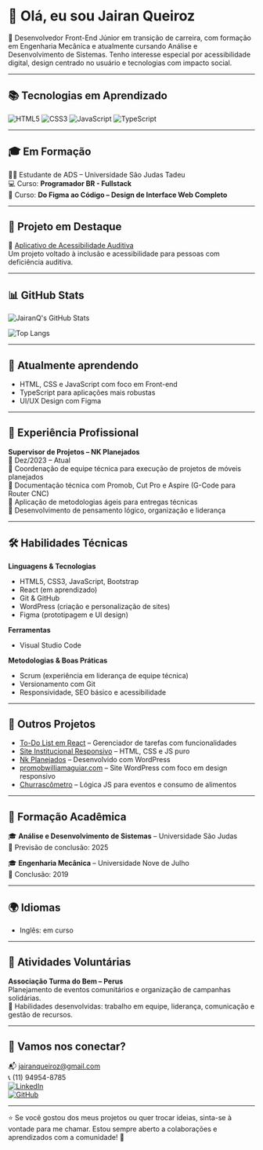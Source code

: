 # 👋 Olá, eu sou Jairan Queiroz

🎯 Desenvolvedor Front-End Júnior em transição de carreira, com formação em Engenharia Mecânica e atualmente cursando Análise e Desenvolvimento de Sistemas. Tenho interesse especial por acessibilidade digital, design centrado no usuário e tecnologias com impacto social.

---

## 📚 Tecnologias em Aprendizado

![HTML5](https://img.shields.io/badge/HTML5-E34F26?style=flat&logo=html5&logoColor=white)
![CSS3](https://img.shields.io/badge/CSS3-1572B6?style=flat&logo=css3&logoColor=white)
![JavaScript](https://img.shields.io/badge/JavaScript-F7DF1E?style=flat&logo=javascript&logoColor=black)
![TypeScript](https://img.shields.io/badge/TypeScript-3178C6?style=flat&logo=typescript&logoColor=white)

---

## 🎓 Em Formação

👨‍🎓 Estudante de ADS – Universidade São Judas Tadeu  
💻 Curso: **Programador BR - Fullstack**  
🎨 Curso: **Do Figma ao Código – Design de Interface Web Completo**

---

## 🚀 Projeto em Destaque

🔗 [Aplicativo de Acessibilidade Auditiva](https://github.com/JairanQ/1-App--Aplicativo-de-Acessibilidade-Auditiva/tree/main)  
Um projeto voltado à inclusão e acessibilidade para pessoas com deficiência auditiva.

---

## 📊 GitHub Stats

![JairanQ's GitHub Stats](https://github-readme-stats.vercel.app/api?username=JairanQ&show_icons=true&theme=radical&count_private=true)

![Top Langs](https://github-readme-stats.vercel.app/api/top-langs/?username=JairanQ&layout=compact&theme=radical)

---

## 📘 Atualmente aprendendo

- HTML, CSS e JavaScript com foco em Front-end  
- TypeScript para aplicações mais robustas  
- UI/UX Design com Figma  

---

## 💼 Experiência Profissional

**Supervisor de Projetos – NK Planejados**  
📅 Dez/2023 – Atual  
🔹 Coordenação de equipe técnica para execução de projetos de móveis planejados  
🔹 Documentação técnica com Promob, Cut Pro e Aspire (G-Code para Router CNC)  
🔹 Aplicação de metodologias ágeis para entregas técnicas  
🔹 Desenvolvimento de pensamento lógico, organização e liderança  

---

## 🛠️ Habilidades Técnicas

**Linguagens & Tecnologias**  
- HTML5, CSS3, JavaScript, Bootstrap  
- React (em aprendizado)  
- Git & GitHub  
- WordPress (criação e personalização de sites)  
- Figma (prototipagem e UI design)

**Ferramentas**  
- Visual Studio Code  

**Metodologias & Boas Práticas**  
- Scrum (experiência em liderança de equipe técnica)  
- Versionamento com Git  
- Responsividade, SEO básico e acessibilidade  

---

## 🧩 Outros Projetos

- [To-Do List em React](https://github.com/JairanQ) – Gerenciador de tarefas com funcionalidades  
- [Site Institucional Responsivo](https://github.com/JairanQ) – HTML, CSS e JS puro  
- [Nk Planejados](https://nkplanejados.com.br) – Desenvolvido com WordPress  
- [promobwilliamaguiar.com](https://promobwilliamaguiar.com) – Site WordPress com foco em design responsivo  
- [Churrascômetro](https://github.com/JairanQ) – Lógica JS para eventos e consumo de alimentos  

---

## 📖 Formação Acadêmica

🎓 **Análise e Desenvolvimento de Sistemas** – Universidade São Judas  
📅 Previsão de conclusão: 2025

🎓 **Engenharia Mecânica** – Universidade Nove de Julho  
📅 Conclusão: 2019

---

## 🌍 Idiomas

- Inglês: em curso  

---

## 💬 Atividades Voluntárias

**Associação Turma do Bem – Perus**  
Planejamento de eventos comunitários e organização de campanhas solidárias.  
🔹 Habilidades desenvolvidas: trabalho em equipe, liderança, comunicação e gestão de recursos.

---

## 🤝 Vamos nos conectar?

📬 jairanqueiroz@gmail.com  
📞 (11) 94954-8785  
[![LinkedIn](https://img.shields.io/badge/-LinkedIn-0A66C2?style=flat&logo=linkedin&logoColor=white)](https://www.linkedin.com/in/jairan-queiroz/)  
[![GitHub](https://img.shields.io/badge/-GitHub-181717?style=flat&logo=github&logoColor=white)](https://github.com/JairanQ)

---

⭐ Se você gostou dos meus projetos ou quer trocar ideias, sinta-se à vontade para me chamar. Estou sempre aberto a colaborações e aprendizados com a comunidade! 🚀
